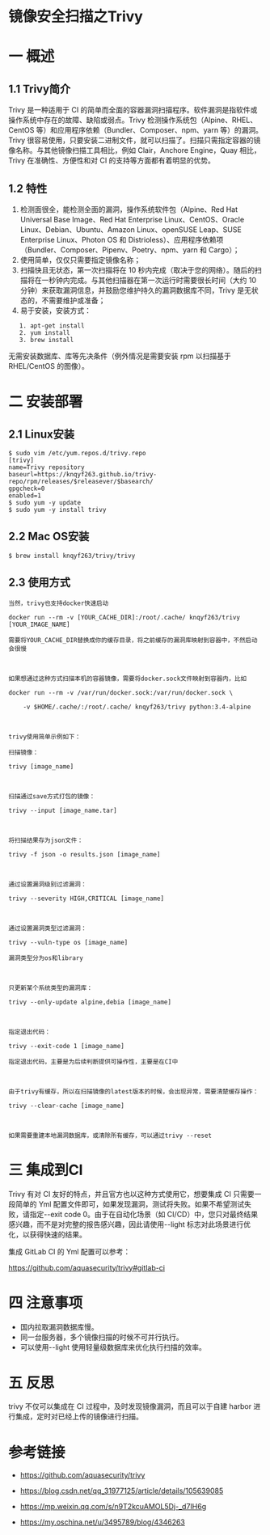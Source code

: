 # 镜像安全扫描之Trivy

# 一 概述

## 1.1 Trivy简介

Trivy 是一种适用于 CI 的简单而全面的容器漏洞扫描程序。软件漏洞是指软件或操作系统中存在的故障、缺陷或弱点。Trivy 检测操作系统包（Alpine、RHEL、CentOS 等）和应用程序依赖（Bundler、Composer、npm、yarn 等）的漏洞。Trivy 很容易使用，只要安装二进制文件，就可以扫描了。扫描只需指定容器的镜像名称。与其他镜像扫描工具相比，例如 Clair，Anchore Engine，Quay 相比，Trivy 在准确性、方便性和对 CI 的支持等方面都有着明显的优势。

## 1.2 特性

1. 检测面很全，能检测全面的漏洞，操作系统软件包（Alpine、Red Hat Universal Base Image、Red Hat Enterprise Linux、CentOS、Oracle Linux、Debian、Ubuntu、Amazon Linux、openSUSE Leap、SUSE Enterprise Linux、Photon OS 和 Distrioless）、应用程序依赖项（Bundler、Composer、Pipenv、Poetry、npm、yarn 和 Cargo）；
2. 使用简单，仅仅只需要指定镜像名称；
3. 扫描快且无状态，第一次扫描将在 10 秒内完成（取决于您的网络）。随后的扫描将在一秒钟内完成。与其他扫描器在第一次运行时需要很长时间（大约 10 分钟）来获取漏洞信息，并鼓励您维护持久的漏洞数据库不同，Trivy 是无状态的，不需要维护或准备；
4. 易于安装，安装方式：

```shell
   1. apt-get install
   2. yum install
   3. brew install
```
无需安装数据库、库等先决条件（例外情况是需要安装 rpm 以扫描基于 RHEL/CentOS 的图像）。

# 二 安装部署

## 2.1 Linux安装

```shell
$ sudo vim /etc/yum.repos.d/trivy.repo
[trivy]
name=Trivy repository
baseurl=https://knqyf263.github.io/trivy-repo/rpm/releases/$releasever/$basearch/
gpgcheck=0
enabled=1
$ sudo yum -y update
$ sudo yum -y install trivy
```

## 2.2 Mac OS安装

```shell
$ brew install knqyf263/trivy/trivy
```

## 2.3 使用方式

```shell
当然，trivy也支持docker快速启动

docker run --rm -v [YOUR_CACHE_DIR]:/root/.cache/ knqyf263/trivy [YOUR_IMAGE_NAME]

需要将YOUR_CACHE_DIR替换成你的缓存目录，将之前缓存的漏洞库映射到容器中，不然启动会很慢



如果想通过这种方式扫描本机的容器镜像，需要将docker.sock文件映射到容器内，比如

docker run --rm -v /var/run/docker.sock:/var/run/docker.sock \

    -v $HOME/.cache/:/root/.cache/ knqyf263/trivy python:3.4-alpine



trivy使用简单示例如下：

扫描镜像：

trivy [image_name]



扫描通过save方式打包的镜像：

trivy --input [image_name.tar]



将扫描结果存为json文件：

trivy -f json -o results.json [image_name]



通过设置漏洞级别过滤漏洞：

trivy --severity HIGH,CRITICAL [image_name]



通过设置漏洞类型过滤漏洞：

trivy --vuln-type os [image_name]

漏洞类型分为os和library



只更新某个系统类型的漏洞库：

trivy --only-update alpine,debia [image_name]



指定退出代码：

trivy --exit-code 1 [image_name]

指定退出代码，主要是为后续判断提供可操作性，主要是在CI中



由于trivy有缓存，所以在扫描镜像的latest版本的时候，会出现异常，需要清楚缓存操作：

trivy --clear-cache [image_name]



如果需要重建本地漏洞数据库，或清除所有缓存，可以通过trivy --reset
```

# 三 集成到CI

Trivy 有对 CI 友好的特点，并且官方也以这种方式使用它，想要集成 CI 只需要一段简单的 Yml 配置文件即可，如果发现漏洞，测试将失败。如果不希望测试失败，请指定--exit code 0。由于在自动化场景（如 CI/CD）中，您只对最终结果感兴趣，而不是对完整的报告感兴趣，因此请使用--light 标志对此场景进行优化，以获得快速的结果。

集成 GitLab CI 的 Yml 配置可以参考：

https://github.com/aquasecurity/trivy#gitlab-ci

# 四 注意事项

- 国内拉取漏洞数据库慢。
- 同一台服务器，多个镜像扫描的时候不可并行执行。
- 可以使用--light 使用轻量级数据库来优化执行扫描的效率。

# 五 反思

trivy 不仅可以集成在 CI 过程中，及时发现镜像漏洞，而且可以于自建 harbor 进行集成，定时对已经上传的镜像进行扫描。

# 参考链接

* https://github.com/aquasecurity/trivy

* https://blog.csdn.net/qq_31977125/article/details/105639085
* https://mp.weixin.qq.com/s/n9T2kcuAMOL5Dj-_d7IH6g
* https://my.oschina.net/u/3495789/blog/4346263